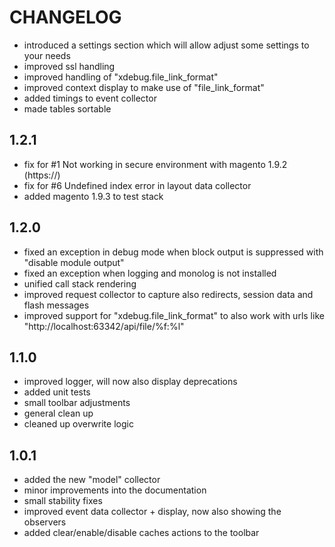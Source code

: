CHANGELOG
=========
* introduced a settings section which will allow adjust some settings to your needs
* improved ssl handling
* improved handling of "xdebug.file_link_format"
* improved context display to make use of "file_link_format"
* added timings to event collector
* made tables sortable

1.2.1
-----
* fix for #1 Not working in secure environment with magento 1.9.2 (https://)
* fix for #6 Undefined index error in layout data collector 
* added magento 1.9.3 to test stack

1.2.0
-----
* fixed an exception in debug mode when block output is suppressed with "disable module output"
* fixed an exception when logging and monolog is not installed
* unified call stack rendering
* improved request collector to capture also redirects, session data and flash messages
* improved support for "xdebug.file_link_format" to also work with urls like "http://localhost:63342/api/file/%f:%l"

1.1.0
-----
* improved logger, will now also display deprecations
* added unit tests
* small toolbar adjustments
* general clean up
* cleaned up overwrite logic

1.0.1
-----

* added the new "model" collector
* minor improvements into the documentation
* small stability fixes
* improved event data collector + display, now also showing the observers 
* added clear/enable/disable caches actions to the toolbar
